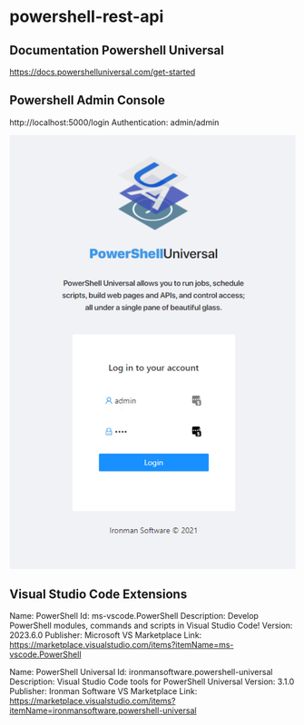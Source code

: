 # powershell-rest-api

## Documentation Powershell Universal

https://docs.powershelluniversal.com/get-started

## Powershell Admin Console

http://localhost:5000/login
Authentication: admin/admin <br />

<img title="a title" alt="Alt text" src="./assets/login.png">

## Visual Studio Code Extensions

Name: PowerShell
Id: ms-vscode.PowerShell
Description: Develop PowerShell modules, commands and scripts in Visual Studio Code!
Version: 2023.6.0
Publisher: Microsoft
VS Marketplace Link: https://marketplace.visualstudio.com/items?itemName=ms-vscode.PowerShell

Name: PowerShell Universal
Id: ironmansoftware.powershell-universal
Description: Visual Studio Code tools for PowerShell Universal
Version: 3.1.0
Publisher: Ironman Software
VS Marketplace Link: https://marketplace.visualstudio.com/items?itemName=ironmansoftware.powershell-universal

